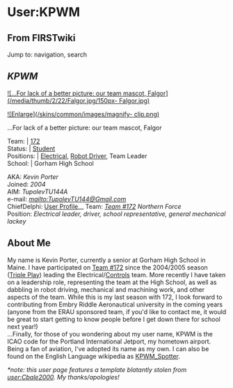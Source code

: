 # User:KPWM

## From FIRSTwiki

Jump to: navigation, search

## _**KPWM**_

[![...For lack of a better picture: our team mascot,
Falgor](/media/thumb/2/22/Falgor.jpg/150px-
Falgor.jpg)](Image:Falgor.jpg "...For lack of a better picture: our
team mascot, Falgor")

[![Enlarge](/skins/common/images/magnify-
clip.png)](Image:Falgor.jpg "Enlarge")

...For lack of a better picture: our team mascot, Falgor

Team: | [172](172 "172")<br>
Status: | [Student](Students "Students")<br>
Positions: | [Electrical](control-system), [Robot Driver](Robot_Drivers "Robot Drivers"), Team Leader<br>
School: | Gorham High School

AKA: _Kevin Porter_<br>
Joined: _2004_<br>
AIM: _TupolevTU144A_<br>
e-mail: _[mailto:TupolevTU144@Gmail.com](mailto:TupolevTU144@Gmail.com "mailto:TupolevTU144@Gmail.com")_<br>
ChiefDelphi: [User Profile](http://www.chiefdelphi.com/forums/member.php?u=17586 "http://www.chiefdelphi.com/forums/member.php?u=17586")__ Team: _[Team #172](Team#172 "Team")_ _Northern Force_<br>
Position: _Electrical leader, driver, school representative, general mechanical lackey_

## About Me

My name is Kevin Porter, currently a senior at Gorham High School in Maine. I have participated on [Team #172](Team#172 "Team") since the 2004/2005 season ([Triple Play](triple-play)) leading the Electrical/[Controls](control-system) team. More recently I have taken on a leadership role, representing the team at the High School, as well as dabbling in robot driving, mechanical and machining work, and other aspects of the team. While this is my last season with 172, I look forward to contributing from Embry Riddle Aeronautical university in the coming years (anyone from the ERAU sponsored team, if you'd like to contact me, it would be great to start getting to know people before I get down there for school next year!)<br>
...Finally, for those of you wondering about my user name, KPWM is the ICAO code for the Portland International Jetport, my hometown airport. Being a fan of aviation, I've adopted its name as my own. I can also be found on the English Language wikipedia as [KPWM_Spotter](http://en.wikipedia.org/wiki/User:KPWM_Spotter "http://en.wikipedia.org/wiki/User:KPWM_Spotter").

_*note: this user page features a template blatantly stolen from [user:Cbale2000](User:Cbale2000 "User:Cbale2000"). My thanks/apologies!_
